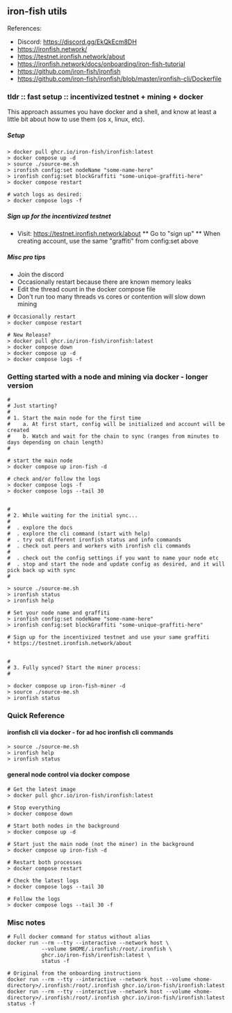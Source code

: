 
## iron-fish utils


References:
* Discord: https://discord.gg/EkQkEcm8DH
* https://ironfish.network/
* https://testnet.ironfish.network/about
* https://ironfish.network/docs/onboarding/iron-fish-tutorial
* https://github.com/iron-fish/ironfish
* https://github.com/iron-fish/ironfish/blob/master/ironfish-cli/Dockerfile


### tldr :: fast setup :: incentivized testnet + mining + docker

This approach assumes you have docker and a shell, and know at least a little
bit about how to use them (os x, linux, etc).


##### Setup

```
> docker pull ghcr.io/iron-fish/ironfish:latest
> docker compose up -d
> source ./source-me.sh
> ironfish config:set nodeName "some-name-here"
> ironfish config:set blockGraffiti "some-unique-graffiti-here"
> docker compose restart

# watch logs as desired:
> docker compose logs -f
```

##### Sign up for the incentivized testnet

* Visit: https://testnet.ironfish.network/about
** Go to "sign up"
** When creating account, use the same "graffiti" from config:set above


##### Misc pro tips

* Join the discord
* Occasionally restart because there are known memory leaks
* Edit the thread count in the docker compose file
* Don't run too many threads vs cores or contention will slow down mining


```
# Occasionally restart
> docker compose restart

# New Release?
> docker pull ghcr.io/iron-fish/ironfish:latest
> docker compose down
> docker compose up -d
> docker compose logs -f
```



### Getting started with a node and mining via docker - longer version


```
#
# Just starting?
#
# 1. Start the main node for the first time
#    a. At first start, config will be initialized and account will be created
#    b. Watch and wait for the chain to sync (ranges from minutes to days depending on chain length)
#

# start the main node
> docker compose up iron-fish -d

# check and/or follow the logs
> docker compose logs -f
> docker compose logs --tail 30


#
# 2. While waiting for the initial sync...
#
#  . explore the docs 
#  . explore the cli command (start with help)
#  . try out different ironfish status and info commands
#  . check out peers and workers with ironfish cli commands
#
#  . check out the config settings if you want to name your node etc
#  . stop and start the node and update config as desired, and it will pick back up with sync
#

> source ./source-me.sh
> ironfish status
> ironfish help

# Set your node name and graffiti
> ironfish config:set nodeName "some-name-here"
> ironfish config:set blockGraffiti "some-unique-graffiti-here"

# Sign up for the incentivized testnet and use your same graffiti
* https://testnet.ironfish.network/about


#
# 3. Fully synced? Start the miner process:
#

> docker compose up iron-fish-miner -d
> source ./source-me.sh
> ironfish status

```


### Quick Reference


#### ironfish cli via docker - for ad hoc ironfish cli commands

```
> source ./source-me.sh
> ironfish help
> ironfish status
```


#### general node control via docker compose

```
# Get the latest image
> docker pull ghcr.io/iron-fish/ironfish:latest

# Stop everything
> docker compose down

# Start both nodes in the background
> docker compose up -d

# Start just the main node (not the miner) in the background
> docker compose up iron-fish -d

# Restart both processes
> docker compose restart

# Check the latest logs
> docker compose logs --tail 30

# Follow the logs
> docker compose logs --tail 30 -f
```



### Misc notes

```
# Full docker command for status without alias
docker run --rm --tty --interactive --network host \
           --volume $HOME/.ironfish:/root/.ironfish \
           ghcr.io/iron-fish/ironfish:latest \
           status -f
```

```
# Original from the onboarding instructions
docker run --rm --tty --interactive --network host --volume <home-directory>/.ironfish:/root/.ironfish ghcr.io/iron-fish/ironfish:latest
docker run --rm --tty --interactive --network host --volume <home-directory>/.ironfish:/root/.ironfish ghcr.io/iron-fish/ironfish:latest status -f
```



